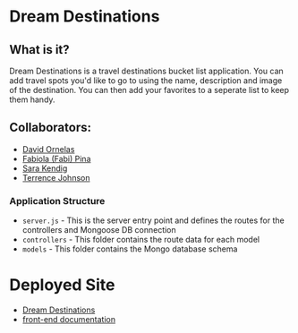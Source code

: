 # Dream Destinations

## What is it?
Dream Destinations is a travel destinations bucket list application. You can add travel spots you'd like to go to using the name, description and image of the destination. You can then add your favorites to a seperate list to keep them handy.

## Collaborators:
* [David Ornelas](http://linkedin.com/in/davidornelas-engineer)
* [Fabiola (Fabi) Pina](https://www.linkedin.com/in/fabiolampina/)
* [Sara Kendig](https://www.linkedin.com/in/sarakendig/)
* [Terrence Johnson](https://www.linkedin.com/in/terrence-c-johnson2/)

### Application Structure
* `server.js` - This is the server entry point and defines the routes for the controllers and Mongoose DB connection 
* `controllers` - This folder contains the route data for each model
* `models` - This folder contains the Mongo database schema

# Deployed Site
* [Dream Destinations](https://mern-destinations.herokuapp.com/) 
* [front-end documentation](https://github.com/TCJohnson1/MERN-location-front)
